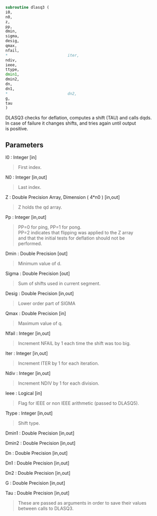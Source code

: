 ```fortran  
subroutine dlasq3 (  
i0,  
n0,  
z,  
pp,  
dmin,  
sigma,  
desig,  
qmax,  
nfail,  
*                          iter,  
ndiv,  
ieee,  
ttype,  
dmin1,  
dmin2,  
dn,  
dn1,  
*                          dn2,  
g,  
tau  
)  
```  
  
DLASQ3 checks for deflation, computes a shift (TAU) and calls dqds.  
In case of failure it changes shifts, and tries again until output  
is positive.  
  
## Parameters  
I0 : Integer [in]  
> First index.  
  
N0 : Integer [in,out]  
> Last index.  
  
Z : Double Precision Array, Dimension ( 4*n0 ) [in,out]  
> Z holds the qd array.  
  
Pp : Integer [in,out]  
> PP=0 for ping, PP=1 for pong.  
> PP=2 indicates that flipping was applied to the Z array  
> and that the initial tests for deflation should not be  
> performed.  
  
Dmin : Double Precision [out]  
> Minimum value of d.  
  
Sigma : Double Precision [out]  
> Sum of shifts used in current segment.  
  
Desig : Double Precision [in,out]  
> Lower order part of SIGMA  
  
Qmax : Double Precision [in]  
> Maximum value of q.  
  
Nfail : Integer [in,out]  
> Increment NFAIL by 1 each time the shift was too big.  
  
Iter : Integer [in,out]  
> Increment ITER by 1 for each iteration.  
  
Ndiv : Integer [in,out]  
> Increment NDIV by 1 for each division.  
  
Ieee : Logical [in]  
> Flag for IEEE or non IEEE arithmetic (passed to DLASQ5).  
  
Ttype : Integer [in,out]  
> Shift type.  
  
Dmin1 : Double Precision [in,out]  
  
Dmin2 : Double Precision [in,out]  
  
Dn : Double Precision [in,out]  
  
Dn1 : Double Precision [in,out]  
  
Dn2 : Double Precision [in,out]  
  
G : Double Precision [in,out]  
  
Tau : Double Precision [in,out]  
> These are passed as arguments in order to save their values  
> between calls to DLASQ3.  
  
